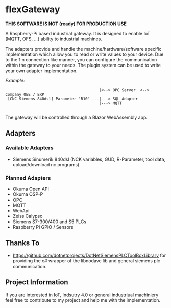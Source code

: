 # flexGateway

**THIS SOFTWARE IS NOT (ready) FOR PRODUCTION USE**

A Raspberry-Pi based industrial gateway. It is designed to enable IoT (MQTT, OFS, ...) ability to industrial machines.

The adapters provide and handle the machine/hardware/software specific implementation which allow you to read or write values to your device. 
Due to the 1:n connection like manner, you can configure the communication within the gateway to your needs.
The plugin system can be used to write your own adapter implementation.

*Example:*
```
                                         |<--> OPC Server  <--> Company OEE / ERP  
 [CNC Siemens 840dsl] Parameter "R10" ---|---> SQL Adapter 
                                         |---> MQTT       
                                        
```

The gateway will be controlled through a Blazor WebAssembly app.

## Adapters
### Available Adapters
- Siemens Sinumerik 840dsl (NCK variables, GUD, R-Parameter, tool data, upload/download nc programs)

### Planned Adapters
- Okuma Open API 
- Okuma OSP-P
- OPC
- MQTT
- WebApi
- Zeiss Calypso 
- Siemens S7-300/400 and S5 PLCs
- Raspberry Pi GPIO / Sensors

## Thanks To
- https://github.com/dotnetprojects/DotNetSiemensPLCToolBoxLibrary for providing the c# wrapper of the libnodave lib and general siemens plc communication.

## Project Information

If you are interested in IoT, Indsutry 4.0 or general industriual machiniery feel free to contribute to my project and help me with the implementation.
